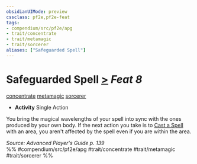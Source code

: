 ```yaml
---
obsidianUIMode: preview
cssclass: pf2e,pf2e-feat
tags:
- compendium/src/pf2e/apg
- trait/concentrate
- trait/metamagic
- trait/sorcerer
aliases: ["Safeguarded Spell"]
---
```

# Safeguarded Spell  [>](../../rules/core-rulebook/chapter-9-playing-the-game.md#Actions "Single Action") *Feat 8*  
[concentrate](../../rules/traits/concentrate.md)  [metamagic](../../rules/traits/metamagic.md)  [sorcerer](../../rules/traits/sorcerer.md)  

- **Activity** Single Action

You bring the magical wavelengths of your spell into sync with the ones produced by your own body. If the next action you take is to [Cast a Spell](../../rules/actions/cast-a-spell.md) with an area, you aren't affected by the spell even if you are within the area.

*Source: Advanced Player's Guide p. 139*  
%% #compendium/src/pf2e/apg #trait/concentrate #trait/metamagic #trait/sorcerer %%